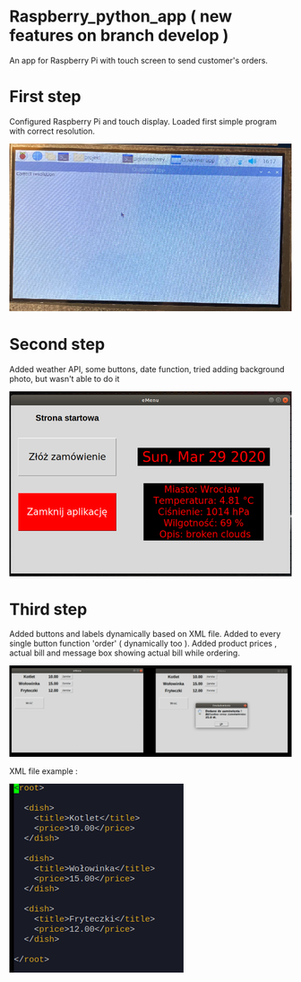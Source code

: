 # Raspberry_python_app  ( new features on branch develop ) 
An app for Raspberry Pi with touch screen to send customer's orders. 

# First step 

Configured Raspberry Pi and touch display. Loaded first simple program with correct resolution. 

![Zdjecie Pi4](photos/pi_photo_new.png)

# Second step

Added weather API, some buttons, date function, tried adding background photo, but wasn't able to do it

![Zdjecie Pi4](photos/app_2.png)

# Third step

Added buttons and labels dynamically based on XML file. Added to every single button function 'order' ( dynamically too ). Added product prices , actual bill and message box showing actual bill while ordering.

![Zdjecie Pi4](photos/item_and_price.png)

XML file example :

![Zdjecie Pi4](photos/xml.png)